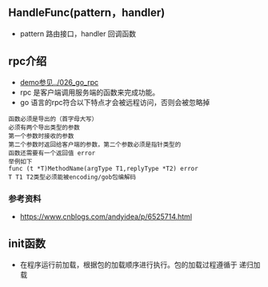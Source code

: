 ## HandleFunc(pattern，handler)
* pattern 路由接口，handler 回调函数
## rpc介绍
* [demo参见../026_go_rpc](../026_go_rpc/)
* rpc 是客户端调用服务端的函数来完成功能。
* go 语言的rpc符合以下特点才会被远程访问，否则会被忽略掉
```
函数必须是导出的（首字母大写）
必须有两个导出类型的参数
第一个参数时接收的参数
第二个参数时返回给客户端的参数，第二个参数必须是指针类型的
函数还需要有一个返回值 error
举例如下
func (t *T)MethodName(argType T1,replyType *T2) error
T T1 T2类型必须能被encoding/gob包编解码
```
### 参考资料
* https://www.cnblogs.com/andyidea/p/6525714.html
## init函数
* 在程序运行前加载，根据包的加载顺序进行执行。包的加载过程遵循于 递归加载